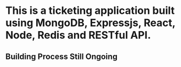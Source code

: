 # This is a ticketing application built using MongoDB, Expressjs, React, Node, Redis and RESTful API.  
## Building Process Still Ongoing 
<!-- This is a comment -->

